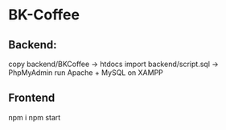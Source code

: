 # BK-Coffee

## Backend:
copy backend/BKCoffee -> htdocs
import backend/script.sql -> PhpMyAdmin
run Apache + MySQL on XAMPP

## Frontend
npm i
npm start


